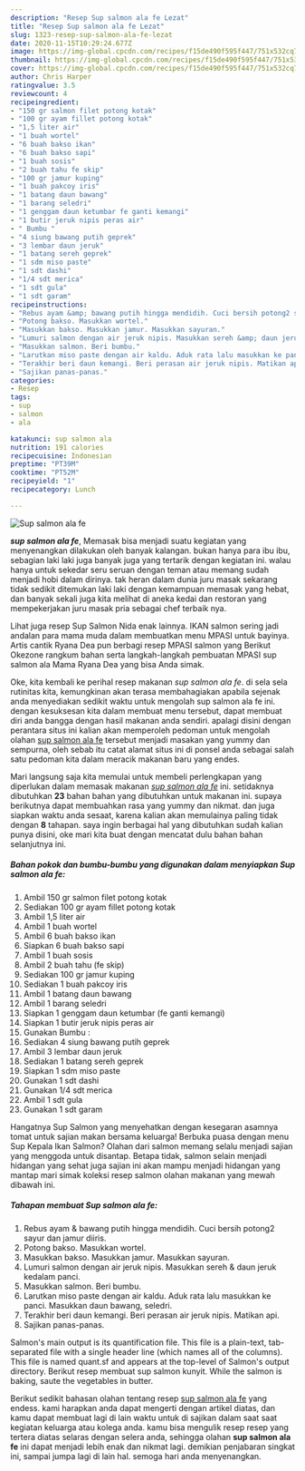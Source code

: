 ```yaml
---
description: "Resep Sup salmon ala fe Lezat"
title: "Resep Sup salmon ala fe Lezat"
slug: 1323-resep-sup-salmon-ala-fe-lezat
date: 2020-11-15T10:29:24.677Z
image: https://img-global.cpcdn.com/recipes/f15de490f595f447/751x532cq70/sup-salmon-ala-fe-foto-resep-utama.jpg
thumbnail: https://img-global.cpcdn.com/recipes/f15de490f595f447/751x532cq70/sup-salmon-ala-fe-foto-resep-utama.jpg
cover: https://img-global.cpcdn.com/recipes/f15de490f595f447/751x532cq70/sup-salmon-ala-fe-foto-resep-utama.jpg
author: Chris Harper
ratingvalue: 3.5
reviewcount: 4
recipeingredient:
- "150 gr salmon filet potong kotak"
- "100 gr ayam fillet potong kotak"
- "1,5 liter air"
- "1 buah wortel"
- "6 buah bakso ikan"
- "6 buah bakso sapi"
- "1 buah sosis"
- "2 buah tahu fe skip"
- "100 gr jamur kuping"
- "1 buah pakcoy iris"
- "1 batang daun bawang"
- "1 barang seledri"
- "1 genggam daun ketumbar fe ganti kemangi"
- "1 butir jeruk nipis peras air"
- " Bumbu "
- "4 siung bawang putih geprek"
- "3 lembar daun jeruk"
- "1 batang sereh geprek"
- "1 sdm miso paste"
- "1 sdt dashi"
- "1/4 sdt merica"
- "1 sdt gula"
- "1 sdt garam"
recipeinstructions:
- "Rebus ayam &amp; bawang putih hingga mendidih. Cuci bersih potong2 sayur dan jamur diiris."
- "Potong bakso. Masukkan wortel."
- "Masukkan bakso. Masukkan jamur. Masukkan sayuran."
- "Lumuri salmon dengan air jeruk nipis. Masukkan sereh &amp; daun jeruk kedalam panci."
- "Masukkan salmon. Beri bumbu."
- "Larutkan miso paste dengan air kaldu. Aduk rata lalu masukkan ke panci. Masukkan daun bawang, seledri."
- "Terakhir beri daun kemangi. Beri perasan air jeruk nipis. Matikan api."
- "Sajikan panas-panas."
categories:
- Resep
tags:
- sup
- salmon
- ala

katakunci: sup salmon ala 
nutrition: 191 calories
recipecuisine: Indonesian
preptime: "PT39M"
cooktime: "PT52M"
recipeyield: "1"
recipecategory: Lunch

---
```



![Sup salmon ala fe](https://img-global.cpcdn.com/recipes/f15de490f595f447/751x532cq70/sup-salmon-ala-fe-foto-resep-utama.jpg)

<b><i>sup salmon ala fe</i></b>, Memasak bisa menjadi suatu kegiatan yang menyenangkan dilakukan oleh banyak kalangan. bukan hanya para ibu ibu, sebagian laki laki juga banyak juga yang tertarik dengan kegiatan ini. walau hanya untuk sekedar seru seruan dengan teman atau memang sudah menjadi hobi dalam dirinya. tak heran dalam dunia juru masak sekarang tidak sedikit ditemukan laki laki dengan kemampuan memasak yang hebat, dan banyak sekali juga kita melihat di aneka kedai dan restoran yang mempekerjakan juru masak pria sebagai chef terbaik nya.

Lihat juga resep Sup Salmon Nida enak lainnya. IKAN salmon sering jadi andalan para mama muda dalam membuatkan menu MPASI untuk bayinya. Artis cantik Ryana Dea pun berbagi resep MPASI salmon yang Berikut Okezone rangkum bahan serta langkah-langkah pembuatan MPASI sup salmon ala Mama Ryana Dea yang bisa Anda simak.

Oke, kita kembali ke perihal resep makanan <i>sup salmon ala fe</i>. di sela sela rutinitas kita, kemungkinan akan terasa membahagiakan apabila sejenak anda menyediakan sedikit waktu untuk mengolah sup salmon ala fe ini. dengan kesuksesan kita dalam membuat menu tersebut, dapat membuat diri anda bangga dengan hasil makanan anda sendiri. apalagi disini dengan perantara situs ini kalian akan memperoleh pedoman untuk mengolah olahan <u>sup salmon ala fe</u> tersebut menjadi masakan yang yummy dan sempurna, oleh sebab itu catat alamat situs ini di ponsel anda sebagai salah satu pedoman kita dalam meracik makanan baru yang endes.


Mari langsung saja kita memulai untuk membeli perlengkapan yang diperlukan dalam memasak makanan <u><i>sup salmon ala fe</i></u> ini. setidaknya dibutuhkan <b>23</b> bahan bahan yang dibutuhkan untuk makanan ini. supaya berikutnya dapat membuahkan rasa yang yummy dan nikmat. dan juga siapkan waktu anda sesaat, karena kalian akan memulainya paling tidak dengan <b>8</b> tahapan. saya ingin berbagai hal yang dibutuhkan sudah kalian punya disini, oke mari kita buat dengan mencatat dulu bahan bahan selanjutnya ini.

<!--inarticleads1-->

##### Bahan pokok dan bumbu-bumbu yang digunakan dalam menyiapkan Sup salmon ala fe:

1. Ambil 150 gr salmon filet potong kotak
1. Sediakan 100 gr ayam fillet potong kotak
1. Ambil 1,5 liter air
1. Ambil 1 buah wortel
1. Ambil 6 buah bakso ikan
1. Siapkan 6 buah bakso sapi
1. Ambil 1 buah sosis
1. Ambil 2 buah tahu (fe skip)
1. Sediakan 100 gr jamur kuping
1. Sediakan 1 buah pakcoy iris
1. Ambil 1 batang daun bawang
1. Ambil 1 barang seledri
1. Siapkan 1 genggam daun ketumbar (fe ganti kemangi)
1. Siapkan 1 butir jeruk nipis peras air
1. Gunakan  Bumbu :
1. Sediakan 4 siung bawang putih geprek
1. Ambil 3 lembar daun jeruk
1. Sediakan 1 batang sereh geprek
1. Siapkan 1 sdm miso paste
1. Gunakan 1 sdt dashi
1. Gunakan 1/4 sdt merica
1. Ambil 1 sdt gula
1. Gunakan 1 sdt garam


Hangatnya Sup Salmon yang menyehatkan dengan kesegaran asamnya tomat untuk sajian makan bersama keluarga! Berbuka puasa dengan menu Sup Kepala Ikan Salmon? Olahan dari salmon memang selalu menjadi sajian yang menggoda untuk disantap. Betapa tidak, salmon selain menjadi hidangan yang sehat juga sajian ini akan mampu menjadi hidangan yang mantap mari simak koleksi resep salmon olahan makanan yang mewah dibawah ini. 

<!--inarticleads2-->

##### Tahapan membuat Sup salmon ala fe:

1. Rebus ayam &amp; bawang putih hingga mendidih. Cuci bersih potong2 sayur dan jamur diiris.
1. Potong bakso. Masukkan wortel.
1. Masukkan bakso. Masukkan jamur. Masukkan sayuran.
1. Lumuri salmon dengan air jeruk nipis. Masukkan sereh &amp; daun jeruk kedalam panci.
1. Masukkan salmon. Beri bumbu.
1. Larutkan miso paste dengan air kaldu. Aduk rata lalu masukkan ke panci. Masukkan daun bawang, seledri.
1. Terakhir beri daun kemangi. Beri perasan air jeruk nipis. Matikan api.
1. Sajikan panas-panas.


Salmon&#39;s main output is its quantification file. This file is a plain-text, tab-separated file with a single header line (which names all of the columns). This file is named quant.sf and appears at the top-level of Salmon&#39;s output directory. Berikut resep membuat sup salmon kunyit. While the salmon is baking, saute the vegetables in butter. 

Berikut sedikit bahasan olahan tentang resep <u>sup salmon ala fe</u> yang endess. kami harapkan anda dapat mengerti dengan artikel diatas, dan kamu dapat membuat lagi di lain waktu untuk di sajikan dalam saat saat kegiatan keluarga atau kolega anda. kamu bisa mengulik resep resep yang tertera diatas selaras dengan selera anda, sehingga olahan <b>sup salmon ala fe</b> ini dapat menjadi lebih enak dan nikmat lagi. demikian penjabaran singkat ini, sampai jumpa lagi di lain hal. semoga hari anda menyenangkan.
